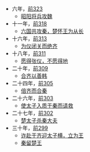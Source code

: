 

- 六年，[前323](公元/前350年~前301年.md)
  - [昭阳将兵攻魏](楚/怀王/昭阳将兵攻魏.md)
- 十一年，[前318](公元/前350年~前301年.md)
  - [六国共攻秦，楚怀王为从长](楚/怀王/六国共攻秦，楚怀王为从长.md)
- 十六年，[前313](公元/前350年~前301年.md)
  - [为仪闭关而绝齐](楚/怀王/为仪闭关而绝齐.md)
- 十八年，[前311](公元/前350年~前301年.md)
  - [愿得张仪，不愿得地](楚/怀王/愿得张仪，不愿得地.md)
- 二十年，[前309](公元/前350年~前301年.md)
  - [合齐以善韩](楚/怀王/合齐以善韩.md)
- 二十四年，[前305](公元/前350年~前301年.md)
  - [倍齐而合秦](楚/怀王/倍齐而合秦.md)
- 二十六年，[前303](公元/前350年~前301年.md)
  - [使太子入质于秦而请救](楚/怀王/使太子入质于秦而请救.md)
- 二十七年，[前302](公元/前350年~前301年.md)
  - [楚太子杀秦大夫](楚/怀王/楚太子杀秦大夫.md)
- 三十年，[前299](公元/前300年~前251年.md)
  - [诈赴于齐迎太子横，立为王](楚/怀王/诈赴于齐迎太子横，立为王.md)
  - [秦留楚王](楚/怀王/秦留楚王.md)